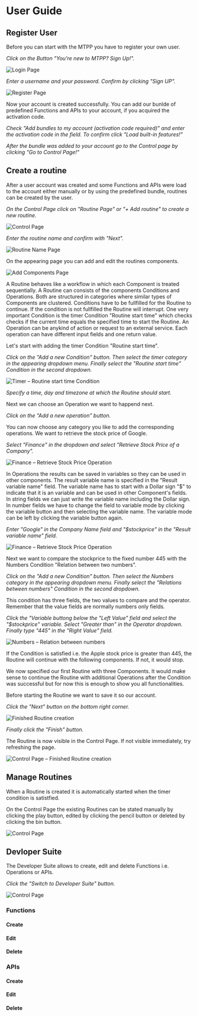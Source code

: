 # User Guide

## Register User
Before you can start with the MTPP you have to register your own user.

*Click on the Button "You're new to MTPP? Sign Up!".*

![Login Page](../resources/images/login_page.png)

*Enter a username and your password. Confirm by clicking "Sign UP".*

![Register Page](../resources/images/register_page.png)

Now your account is created successfully. You can add our bunlde of predefined Functions and APIs to your account, if you acquired the activation code.

*Check "Add bundles to my account (activation code required)" and enter the activation code in the field. To confirm click "Load built-in features!"*

*After the bundle was added to your account go to the Control page by clicking "Go to Control Page!"*

## Create a routine

After a user account was created and some Functions and APIs were load to the account either manually or by using the predefined bundle, routines can be created by the user.

*On the Control Page click on "Routine Page" or "+ Add routine" to create a new routine.*

![Control Page](../resources/images/control_page.png)

*Enter the routine name and confirm with "Next".*

![Routine Name Page](../resources/images/routine_name.png)

On the appearing page you can add and edit the routines components.

![Add Components Page](../resources/images/create_routine1.png)

A Routine behaves like a workflow in which each Component is treated sequentially. A Routine can consists of the components Conditions and Operations. Both are structured in categories where similar types of Components are clustered. Conditions have to be fullfilled for the Routine to continue. If the condition is not fullfilled the Routine will interrupt. One very important Condition is the timer Condition "Routine start time" which checks checks if the current time equals the specified time to start the Routine. An Operation can be anykind of action or request to an external service. Each operation can have different input fields and one return value.

Let's start with adding the timer Condition "Routine start time".

*Click on the "Add a new Condition" button. Then select the timer category in the appearing dropdown menu. Finally select the "Routine start time" Condition in the second dropdown.*

![Timer – Routine start time Condition](../resources/images/create_routine2.png)

*Specify a time, day and timezone at which the Routine should start.*

Next we can choose an Operation we want to happend next.

*Click on the "Add a new operation" button.*

You can now choose any category you like to add the corresponding operations. We want to retrieve the stock price of Google.

*Select "Finance" in the dropdown and select "Retrieve Stock Price of a Company".*

![Finance – Retrieve Stock Price Operation](../resources/images/create_routine3.png)

In Operations the results can be saved in variables so they can be used in other components. The result variable name is specified in the "Result variable name" field. The variable name has to start with a Dollar sign "$" to indicate that it is an variable and can be used in other Component's fields. In string fields we can just write the variable name including the Dollar sign. In number fields we have to change the field to variable mode by clicking the variable button and then selecting the variable name. The variable mode can be left by clicking the variable button again.

*Enter "Google" in the Company Name field and "$stockprice" in the "Result variable name" field.*

![Finance – Retrieve Stock Price Operation](../resources/images/create_routine4.png)

Next we want to compare the stockprice to the fixed number 445 with the Numbers Condition "Relation between two numbers".

*Click on the "Add a new Condition" button. Then select the Numbers category in the appearing dropdown menu. Finally select the "Relations between numbers" Condition in the second dropdown.*

This condition has three fields, the two values to compare and the operator. Remember that the value fields are normally numbers only fields.

*Click the "Variable buttong below the "Left Value" field and select the "$stockprice" variable. Select "Greater than" in the Operator dropdown. Finally type "445" in the "Right Value" field.*

![Numbers – Relation between numbers](../resources/images/create_routine5.png)

If the Condition is satisfied i.e. the Apple stock price is greater than 445, the Routine will continue with the following components. If not, it would stop.

We now specified our first Routine with three Components. It would make sense to continue the Routine with additional Operations after the Condition was successful but for now this is enough to show you all functionalities.

Before starting the Routine we want to save it so our account.

*Click the "Next" button on the bottom right corner.*

![Finished Routine creation](../resources/images/create_routine6.png)

*Finally click the "Finish" button.*

The Routine is now visible in the Control Page. If not visible immediately, try refreshing the page.

![Control Page – Finished Routine creation](../resources/images/create_routine7.png)

## Manage Routines

When a Routine is created it is automatically started when the timer condition is satistfied.

On the Control Page the existing Routines can be stated manually by clicking the play button, edited by clicking the pencil button or deleted by clicking the bin button.

![Control Page](../resources/images/create_routine7.png)

## Devloper Suite

The Developer Suite allows to create, edit and delete Functions i.e. Operations or APIs.

*Click the "Switch to Developer Suite" button.*

![Control Page](../resources/images/control_page.png)

### Functions

#### Create

#### Edit

#### Delete

### APIs

#### Create

#### Edit

#### Delete
